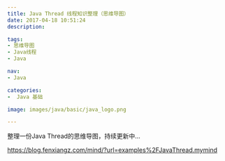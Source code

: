 ```yaml
---
title: Java Thread 线程知识整理（思维导图）
date: 2017-04-18 10:51:24
description: 

tags:
- 思维导图
- Java线程
- Java

nav:
- Java

categories:
-  Java 基础

image: images/java/basic/java_logo.png

---
```


整理一份Java Thread的思维导图，持续更新中…

https://blog.fenxiangz.com/mind/?url=examples%2FJavaThread.mymind